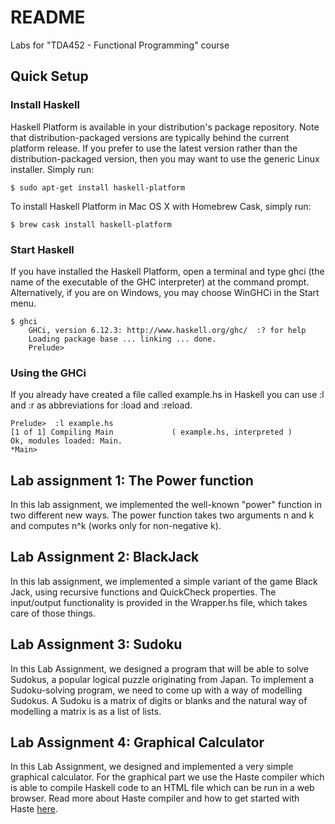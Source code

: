 # README #

Labs for "TDA452 - Functional Programming" course

## Quick Setup ##

### Install Haskell ###
Haskell Platform is available in your distribution's package repository. Note that distribution-packaged versions are typically behind the current platform release. If you prefer to use the latest version rather than the distribution-packaged version, then you may want to use the generic Linux installer. Simply run:
```
$ sudo apt-get install haskell-platform
```

To install Haskell Platform in Mac OS X with Homebrew Cask, simply run:
```
$ brew cask install haskell-platform
```

### Start Haskell ###
If you have installed the Haskell Platform, open a terminal and type ghci (the name of the executable of the GHC interpreter) at the command prompt. Alternatively, if you are on Windows, you may choose WinGHCi in the Start menu.
```
$ ghci
    GHCi, version 6.12.3: http://www.haskell.org/ghc/  :? for help
    Loading package base ... linking ... done.
    Prelude>
```

### Using the GHCi ###
If you already have created a file called example.hs in Haskell you can use :l and :r as abbreviations for :load and :reload.
```
Prelude>  :l example.hs
[1 of 1] Compiling Main             ( example.hs, interpreted )
Ok, modules loaded: Main.
*Main>
```

## Lab assignment 1: The Power function ##

In this lab assignment, we implemented the well-known "power" function in two different new ways. The power function takes two arguments n and k and computes n^k (works only for non-negative k).


## Lab Assignment 2: BlackJack ##

In this lab assignment, we implemented a simple variant of the game Black Jack, using recursive functions and QuickCheck properties. The input/output functionality is provided in the Wrapper.hs file, which takes care of those things.


## Lab Assignment 3: Sudoku ##

In this Lab Assignment, we designed a program that will be able to solve Sudokus, a popular logical puzzle originating from Japan. To implement a Sudoku-solving program, we need to come up with a way of modelling Sudokus. A Sudoku is a matrix of digits or blanks and the natural way of modelling a matrix is as a list of lists.

## Lab Assignment 4: Graphical Calculator ##

In this Lab Assignment, we designed and implemented a very simple graphical calculator. For the graphical part we use the Haste compiler which is able to compile Haskell code to an HTML file which can be run in a web browser. Read more about Haste compiler and how to get started with Haste [here](https://haste-lang.org/).

